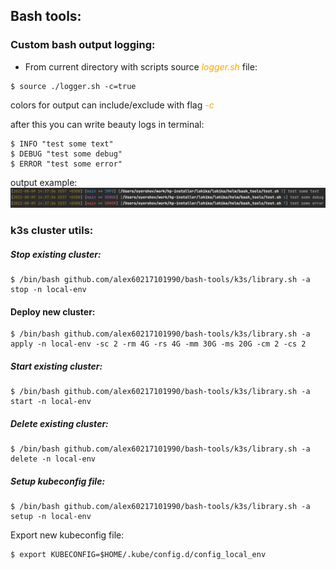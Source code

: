 ## Bash tools:

### Custom bash output logging:

- From current directory with scripts source <span style="color: orange; font-style: italic;">logger.sh</span> file:
```shell
$ source ./logger.sh -c=true
```

colors for output can include/exclude with flag <span style="color: orange; font-style: italic;">-c</span>

after this you can write beauty logs in terminal:
```shell
$ INFO "test some text"
$ DEBUG "test some debug"
$ ERROR "test some error"
```

output example:
![output example](./Screenshot.png)

### k3s cluster utils:

##### Stop existing cluster: 
```shell
$ /bin/bash github.com/alex60217101990/bash-tools/k3s/library.sh -a stop -n local-env 
```

#### Deploy new cluster:
```shell
$ /bin/bash github.com/alex60217101990/bash-tools/k3s/library.sh -a apply -n local-env -sc 2 -rm 4G -rs 4G -mm 30G -ms 20G -cm 2 -cs 2
```

##### Start existing cluster:
```shell
$ /bin/bash github.com/alex60217101990/bash-tools/k3s/library.sh -a start -n local-env 
```

##### Delete existing cluster:
```shell
$ /bin/bash github.com/alex60217101990/bash-tools/k3s/library.sh -a delete -n local-env 
```

##### Setup kubeconfig file:
```shell
$ /bin/bash github.com/alex60217101990/bash-tools/k3s/library.sh -a setup -n local-env
```

Export new kubeconfig file:
```shell
$ export KUBECONFIG=$HOME/.kube/config.d/config_local_env
```


